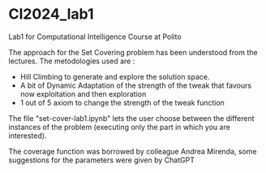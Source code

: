 # CI2024_lab1
Lab1 for Computational Intelligence Course at Polito

The approach for the Set Covering problem has been understood from the lectures.
The metodologies used are : 
- Hill Climbing to generate and explore the solution space.
- A bit of Dynamic Adaptation of the strength of the tweak that favours now exploitation and then exploration
- 1 out of 5 axiom to change the strength of the tweak function

The file "set-cover-lab1.ipynb" lets the user choose between the different instances of the problem (executing only the part in which you are interested).

The coverage function was borrowed by colleague Andrea Mirenda, some suggestions for the parameters were given by ChatGPT 
